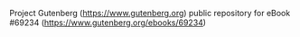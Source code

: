 Project Gutenberg (https://www.gutenberg.org) public repository for
eBook #69234 (https://www.gutenberg.org/ebooks/69234)
